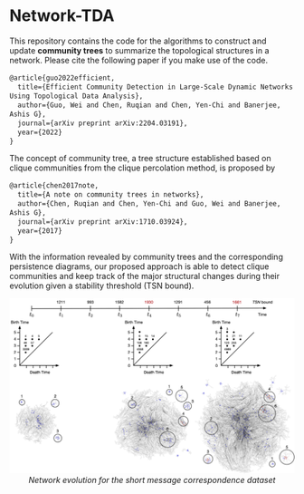 # Network-TDA

This repository contains the code for the algorithms to construct and update **community trees** to summarize the topological structures in a network. Please cite the following paper if you make use of the code.
```
@article{guo2022efficient,
  title={Efficient Community Detection in Large-Scale Dynamic Networks Using Topological Data Analysis},
  author={Guo, Wei and Chen, Ruqian and Chen, Yen-Chi and Banerjee, Ashis G},
  journal={arXiv preprint arXiv:2204.03191},
  year={2022}
}
```

The concept of  community tree, a tree structure established based on clique communities from the clique percolation method, is proposed by
```
@article{chen2017note,
  title={A note on community trees in networks},
  author={Chen, Ruqian and Chen, Yen-Chi and Guo, Wei and Banerjee, Ashis G},
  journal={arXiv preprint arXiv:1710.03924},
  year={2017}
}
```

With the information revealed by community trees and the corresponding persistence diagrams, our proposed approach is able to detect clique communities and keep track of the major structural changes during their evolution given a stability threshold (TSN bound).

<p align="center">
    <img src="https://github.com/w-guo/wguo/blob/master/content/publication/network-tda/sms_evolution.png" width="840"> <br />
    <em> Network evolution for the short message correspondence dataset</em>
</p>
